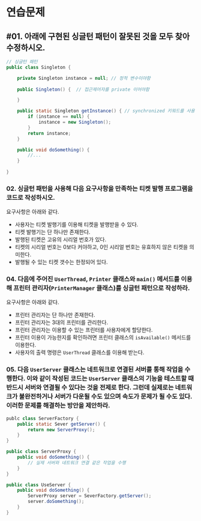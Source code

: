 # 연습문제

## #01. 아래에 구현된 싱글턴 패턴이 잘못된 것을 모두 찾아 수정하시오.

```java
// 싱글턴 패턴
public class Singleton {

    private Singleton instance = null; // 정적 변수이야함
    
    public Singleton() {  // 접근제어자를 private 이어야함

    }

    public static Singleton getInstance() { // synchronized 키워드를 사용하여 동기화처리가 필수적임
        if (instance == null) {
            instance = new Singleton();
        }
        return instance;
    }

    public void doSomething() {
        //...
    }
    
}

```

### 02. 싱글턴 패턴을 사용해 다음 요구사항을 만족하는 티켓 발행 프로그램을 코드로 작성하시오.

요구사항은 아래와 같다.

- 사용자는 티켓 발행기를 이용해 티켓을 발행받을 수 있다.
- 티켓 발행기는 단 하나만 존재한다.
- 발행된 티켓은 고유의 시리얼 번호가 있다.
- 티켓의 시리얼 번호는 0보다 커야하고, 0인 시리얼 번호는 유효하지 않은 티켓을 의미한다.
- 발행될 수 있는 티켓 갯수는 한정되어 있다.

### 04. 다음에 주어진 `UserThread`, `Printer` 클래스와 `main()` 메서드를 이용해 프린터 관리자(`PrinterManager` 클래스)를 싱글턴 패턴으로 작성하라. 

요구사항은 아래와 같다.

- 프린터 관리자는 단 하나만 존재한다.
- 프린터 관리자는 3대의 프린터를 관리한다.
- 프린터 관리자는 이용할 수 있는 프린터를 사용자에게 할당한다.
- 프린터 이용이 가능한지를 확인하려면 프린터 클래스의 `isAvailable()` 메서드를 이용한다.
- 사용자의 출력 명령은 `UserThread` 클래스를 이용해 받는다.

### 05. 다음 `UserServer` 클래스는 네트워크로 연결된 서버를 통해 작업을 수행한다. 이와 같이 작성된 코드는 `UserServer` 클래스의 기능을 테스트할 때 반드시 서버와 연결될 수 있다는 것을 전제로 한다. 그런데 실제로는 네트워크가 불완전하거나 서버가 다운될 수도 있으며 속도가 문제가 될 수도 있다. 이러한 문제를 해결하는 방안을 제안하라.

```java
publc class ServerFactory {
    public static Sever getServer() {
        return new ServerProxy();
    }
}

public class ServerProxy {
    public void doSomething() {
        // 실제 서버와 네트워크 연결 같은 작업을 수행
    }
}

public class UseServer {
    public void doSomething() {
        ServerProxy server = SeverFactory.getServer();
        server.doSomething();
    }
}
``` 